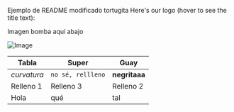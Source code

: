 Ejemplo de README modificado
tortugita
Here's our logo (hover to see the title text):

Imagen bomba aquí abajo 




![Image](https://github.com/user-attachments/assets/3e12cfb4-c3b2-48d2-bde1-db32ba2ddd35)


Tabla | Super | Guay
--- | --- | ---
*curvatura* | `no sé, rellleno` | **negritaaa**
 Relleno 1|  Relleno 3| Relleno 2
 Hola|qué|tal
